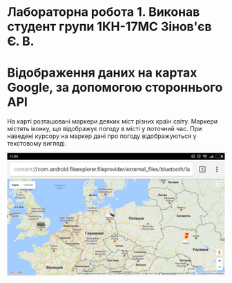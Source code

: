 # Лабораторна робота 1. Виконав  студент групи 1КН-17МС Зінов'єв Є. В. 
# Відображення даних на картах Google, за допомогою стороннього АРІ

На карті розташовані маркери деяких міст різних країн світу. Маркери містять іконку, що відображує погоду в місті  у поточний час. При наведені курсору на маркер дані про погоду відображуються у текстовому вигляді. 



![](https://github.com/Zinovieff/kpp_lab1/blob/master/Screenshot_2017-09-26-11-04-50-295_com.android.chrome.png)

